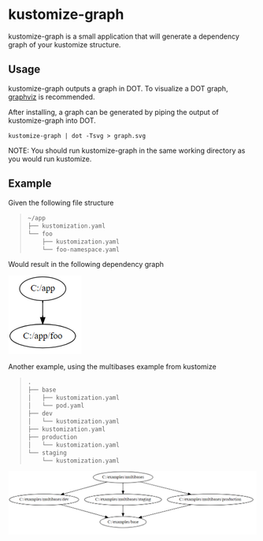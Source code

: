 # kustomize-graph

kustomize-graph is a small application that will generate a dependency graph of your kustomize structure.

## Usage

kustomize-graph outputs a graph in DOT. To visualize a DOT graph, [graphviz](https://graphviz.gitlab.io/download/) is recommended.

After installing, a graph can be generated by piping the output of kustomize-graph into DOT.

```
kustomize-graph | dot -Tsvg > graph.svg
```

NOTE: You should run kustomize-graph in the same working directory as you would run kustomize.


## Example

Given the following file structure

> ```
> ~/app
> ├── kustomization.yaml
> └── foo
>     ├── kustomization.yaml
>     └── foo-namespace.yaml
> ```

Would result in the following dependency graph

![simple](images/simple_example.png)

Another example, using the multibases example from kustomize

> ```
> .
> ├── base
> │   ├── kustomization.yaml
> │   └── pod.yaml
> ├── dev
> │   └── kustomization.yaml
> ├── kustomization.yaml
> ├── production
> │   └── kustomization.yaml
> └── staging
>     └── kustomization.yaml
> ```

![multibases](images/multibase_example.png)
